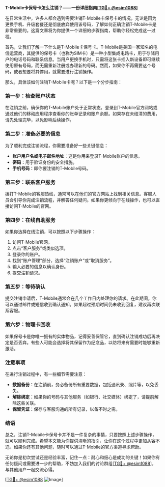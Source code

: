 **T-Mobile卡保号卡怎么注销？——一份详细指南[[TG💪+ @esim1088](https://t.me/s/esim1088)]**

在日常生活中，许多人都会遇到需要注销T-Mobile卡保号卡的情况。无论是因为更换手机、升级套餐还是彻底放弃使用该号码，了解如何正确注销T-Mobile卡是非常重要的。这篇文章将为你提供一个详细的步骤指南，帮助你轻松完成这一过程。

首先，让我们了解一下什么是T-Mobile卡保号卡。T-Mobile是美国一家知名的电信运营商，其提供的保号卡（也称为SIM卡）是一种小型集成电路卡，用于存储用户的电话号码和联系信息。当用户更换手机时，只需将这张卡插入新设备即可继续使用原有号码，而无需重新注册或办理新的号码。然而，如果你不再需要这个号码，或者想要将其停用，就需要进行注销操作。

那么，具体该如何注销T-Mobile卡呢？以下是一个分步指南：

### 第一步：检查账户状态

在注销之前，确保你的T-Mobile账户处于正常状态。登录到T-Mobile官方网站或通过他们的移动应用程序查看你的账单记录和账户余额。如果存在未结清的费用，请先处理完毕，以免影响后续操作。

### 第二步：准备必要的信息

为了顺利完成注销流程，你需要准备好一些关键信息：
- **账户用户名或电子邮件地址**：这是你用来登录T-Mobile账户的信息。
- **密码**：用于验证身份的安全措施。
- **手机号码**：即你要注销的T-Mobile号码。

### 第三步：联系客户服务

拨打T-Mobile的客服热线，通常可以在他们的官方网站上找到相关信息。客服人员会引导你完成注销流程，并解答任何疑问。如果你更倾向于在线操作，也可以直接访问T-Mobile的官网。

### 第四步：在线自助服务

如果你选择在线注销，可以按照以下步骤操作：
1. 访问T-Mobile官网。
2. 点击“客户服务”或类似选项。
3. 登录你的账户。
4. 找到“账户管理”部分，选择“注销账户”或“取消服务”。
5. 输入必要的信息以确认身份。
6. 提交注销请求。

### 第五步：等待确认

提交注销申请后，T-Mobile通常会在几个工作日内处理你的请求。在此期间，你可以通过邮件或短信收到确认通知。如果超过预期时间仍未收到回复，建议再次联系客服。

### 第六步：物理卡回收

如果保号卡是你唯一拥有的实体物品，记得妥善保管它，直到确认注销成功后再决定是否丢弃。有些人可能会选择将其保留作为纪念品，以防将来有需要时能够重新激活。

### 注意事项

在进行注销过程中，有一些细节需要注意：
- **数据备份**：在注销前，务必备份所有重要数据，包括通讯录、照片等，以免丢失。
- **解除绑定**：如果你的号码与其他服务（如银行、社交媒体）绑定了，请提前解除这些关联。
- **保留凭证**：保存与客服沟通的所有记录，以备不时之需。

### 结语

总之，注销T-Mobile卡保号卡并不是一件复杂的事情，只要按照上述步骤操作，就可以顺利完成。希望本文能为你提供清晰的指引，让你在这个过程中更加从容不迫。如果你还有其他问题，随时可以通过T-Mobile的官方渠道寻求帮助。

无论你是初次尝试还是经验丰富，记住一点：耐心和细心是成功的关键！如果你有任何疑问或需要进一步的帮助，不妨加入我们的讨论群组[[TG💪+ @esim1088](https://t.me/s/esim1088)]，与其他用户一起交流心得。

[[TG💪+ @esim1088](https://t.me/s/esim1088) ![Image](https://i.postimg.cc/4NQfJmqS/Snipaste-2025-05-13-00-14-12.png)]